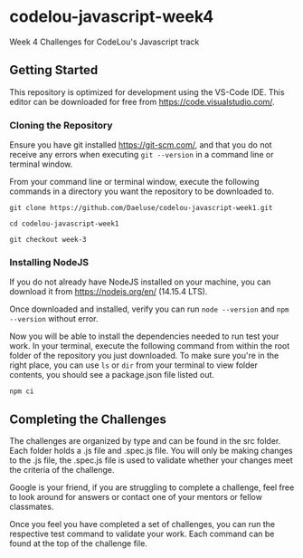 # codelou-javascript-week4
Week 4 Challenges for CodeLou's Javascript track

## Getting Started
This repository is optimized for development using the VS-Code IDE. This editor can be downloaded for free from https://code.visualstudio.com/.

### Cloning the Repository
Ensure you have git installed <https://git-scm.com/>, and that you do not receive any errors when executing `git --version` in a command line or terminal window.

From your command line or terminal window, execute the following commands in a directory you want the repository to be downloaded to.

`git clone https://github.com/Daeluse/codelou-javascript-week1.git`

`cd codelou-javascript-week1`

`git checkout week-3`

### Installing NodeJS

If you do not already have NodeJS installed on your machine, you can download it from <https://nodejs.org/en/> (14.15.4 LTS).

Once downloaded and installed, verify you can run `node --version` and `npm --version` without error.

Now you will be able to install the dependencies needed to run test your work. In your terminal, execute the following command from within the root folder of the repository you just downloaded. To make sure you're in the right place, you can use `ls` or `dir` from your terminal to view folder contents, you should see a package.json file listed out.

`npm ci`

## Completing the Challenges
The challenges are organized by type and can be found in the src folder. Each folder holds a .js file and .spec.js file. You will only be making changes to the .js file, the .spec.js file is used to validate whether your changes meet the criteria of the challenge.

Google is your friend, if you are struggling to complete a challenge, feel free to look around for answers or contact one of your mentors or fellow classmates.

Once you feel you have completed a set of challenges, you can run the respective test command to validate your work. Each command can be found at the top of the challenge file.